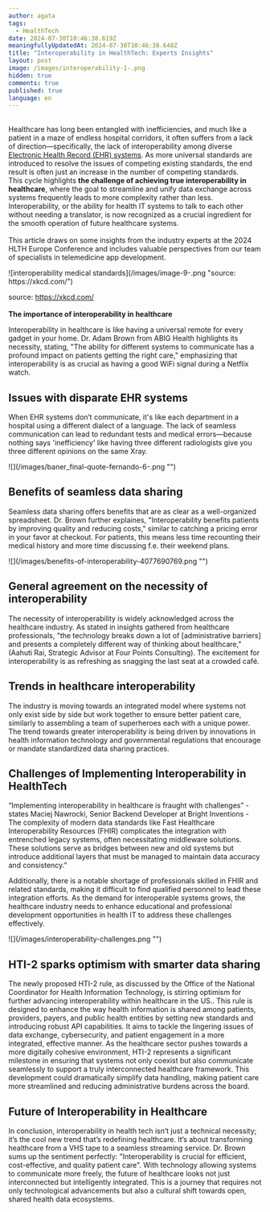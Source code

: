 ```yaml
---
author: agata
tags:
  - HealthTech
date: 2024-07-30T10:46:38.619Z
meaningfullyUpdatedAt: 2024-07-30T10:46:38.648Z
title: "Interoperability in HealthTech: Experts Insights"
layout: post
image: /images/interoperability-1-.png
hidden: true
comments: true
published: true
language: en
---
```

\
Healthcare has long been entangled with inefficiencies, and much like a patient in a maze of endless hospital corridors, it often suffers from a lack of direction—specifically, the lack of interoperability among diverse [Electronic Health Record (EHR) systems](https://en.wikipedia.org/wiki/Electronic_health_record#Terminology). As more universal standards are introduced to resolve the issues of competing existing standards, the end result is often just an increase in the number of competing standards. \
This cycle highlights **the challenge of achieving true interoperability in healthcare**, where the goal to streamline and unify data exchange across systems frequently leads to more complexity rather than less. Interoperability, or the ability for health IT systems to talk to each other without needing a translator, is now recognized as a crucial ingredient for the smooth operation of future healthcare systems.\
\
This article draws on some insights from the industry experts at the 2024 HLTH Europe Conference and includes valuable perspectives from our team of specialists in telemedicine app development.

<div className="image">![interoperability medical standards](/images/image-9-.png "source: https://xkcd.com/")</div>

source: https://xkcd.com/ \
\
**The importance of interoperability in healthcare**

Interoperability in healthcare is like having a universal remote for every gadget in your home. Dr. Adam Brown from ABIG Health highlights its necessity, stating, "The ability for different systems to communicate has a profound impact on patients getting the right care," emphasizing that interoperability is as crucial as having a good WiFi signal during a Netflix watch.

## **Issues with disparate EHR systems**

When EHR systems don’t communicate, it's like each department in a hospital using a different dialect of a language. The lack of seamless communication can lead to redundant tests and medical errors—because nothing says 'inefficiency' like having three different radiologists give you three different opinions on the same Xray.

<div className="image">![](/images/baner_final-quote-fernando-6-.png "")</div>

## **Benefits of seamless data sharing**

Seamless data sharing offers benefits that are as clear as a well-organized spreadsheet. Dr. Brown further explaines, "Interoperability benefits patients by improving quality and reducing costs," similar to catching a pricing error in your favor at checkout​. For patients, this means less time recounting their medical history and more time discussing f.e. their weekend plans.

<div className="image">![](/images/benefits-of-interoperability-4077690769.png "")</div>

## **General agreement on the necessity of interoperability**

The necessity of interoperability is widely acknowledged across the healthcare industry. As stated in insights gathered from healthcare professionals, "the technology breaks down a lot of \[administrative barriers] and presents a completely different way of thinking about healthcare,"(Aahuti Rai, Strategic Advisor at Four Points Consulting). The excitement for interoperability is as refreshing as snagging the last seat at a crowded café.

## **Trends in healthcare interoperability**

The industry is moving towards an integrated model where systems not only exist side by side but work together to ensure better patient care, similarly to assembling a team of superheroes each with a unique power. The trend towards greater interoperability is being driven by innovations in health information technology and governmental regulations that encourage or mandate standardized data sharing practices.

## **Challenges of Implementing Interoperability in HealthTech**

“Implementing interoperability in healthcare is fraught with challenges” - states Maciej Nawrocki, Senior Backend Developer at Bright Inventions - The complexity of modern data standards like Fast Healthcare Interoperability Resources (FHIR) complicates the integration with entrenched legacy systems, often necessitating middleware solutions. These solutions serve as bridges between new and old systems but introduce additional layers that must be managed to maintain data accuracy and consistency.”

Additionally, there is a notable shortage of professionals skilled in FHIR and related standards, making it difficult to find qualified personnel to lead these integration efforts. As the demand for interoperable systems grows, the healthcare industry needs to enhance educational and professional development opportunities in health IT to address these challenges effectively.

<div className="image">![](/images/interoperability-challenges.png "")</div>

## **HTI-2 sparks optimism with smarter data sharing**

The newly proposed HTI-2 rule, as discussed by the Office of the National Coordinator for Health Information Technology, is stirring optimism for further advancing interoperability within healthcare in the US.. This rule is designed to enhance the way health information is shared among patients, providers, payers, and public health entities by setting new standards and introducing robust API capabilities. It aims to tackle the lingering issues of data exchange, cybersecurity, and patient engagement in a more integrated, effective manner. As the healthcare sector pushes towards a more digitally cohesive environment, HTI-2 represents a significant milestone in ensuring that systems not only coexist but also communicate seamlessly to support a truly interconnected healthcare framework. This development could dramatically simplify data handling, making patient care more streamlined and reducing administrative burdens across the board.

## **Future of Interoperability in Healthcare**

In conclusion, interoperability in health tech isn’t just a technical necessity; it’s the cool new trend that’s redefining healthcare. It’s about transforming healthcare from a VHS tape to a seamless streaming service. Dr. Brown sums up the sentiment perfectly: "Interoperability is crucial for efficient, cost-effective, and quality patient care"​. With technology allowing systems to communicate more freely, the future of healthcare looks not just interconnected but intelligently integrated. This is a journey that requires not only technological advancements but also a cultural shift towards open, shared health data ecosystems.
